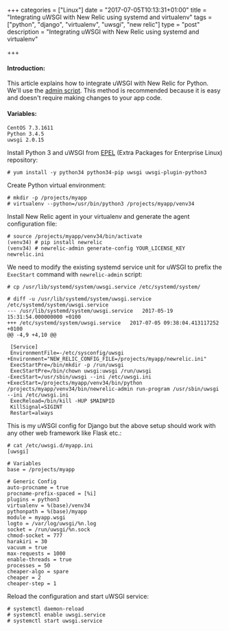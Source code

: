 +++
categories = ["Linux"]
date = "2017-07-05T10:13:31+01:00"
title = "Integrating uWSGI with New Relic using systemd and virtualenv"
tags = ["python", "django", "virtualenv", "uwsgi", "new relic"]
type = "post"
description = "Integrating uWSGI with New Relic using systemd and virtualenv"

+++
#### Introduction:

This article explains how to integrate uWSGI with New Relic for Python. We'll use the [admin script](https://docs.newrelic.com/docs/agents/python-agent/hosting-mechanisms/python-agent-uwsgi#wrapper-script "admin script"). This method is recommended because it is easy and doesn't require making changes to your app code.

#### Variables:

```
CentOS 7.3.1611
Python 3.4.5
uwsgi 2.0.15
```

Install Python 3 and uWSGI from [EPEL](https://fedoraproject.org/wiki/EPEL "EPEL") (Extra Packages for Enterprise Linux) repository:

```
# yum install -y python34 python34-pip uwsgi uwsgi-plugin-python3
```

Create Python virtual environment:

```
# mkdir -p /projects/myapp
# virtualenv --python=/usr/bin/python3 /projects/myapp/venv34
```

Install New Relic agent in your virtualenv and generate the agent configuration file:

```
# source /projects/myapp/venv34/bin/activate
(venv34) # pip install newrelic
(venv34) # newrelic-admin generate-config YOUR_LICENSE_KEY newrelic.ini
```

We need to modify the existing systemd service unit for uWSGI to prefix the `ExecStart` command with `newrelic-admin` script:

```
# cp /usr/lib/systemd/system/uwsgi.service /etc/systemd/system/

# diff -u /usr/lib/systemd/system/uwsgi.service /etc/systemd/system/uwsgi.service
--- /usr/lib/systemd/system/uwsgi.service	2017-05-19 15:31:54.000000000 +0100
+++ /etc/systemd/system/uwsgi.service	2017-07-05 09:38:04.413117252 +0100
@@ -4,9 +4,10 @@
 
 [Service]
 EnvironmentFile=-/etc/sysconfig/uwsgi
+Environment="NEW_RELIC_CONFIG_FILE=/projects/myapp/newrelic.ini"
 ExecStartPre=/bin/mkdir -p /run/uwsgi
 ExecStartPre=/bin/chown uwsgi:uwsgi /run/uwsgi
-ExecStart=/usr/sbin/uwsgi --ini /etc/uwsgi.ini
+ExecStart=/projects/myapp/venv34/bin/python /projects/myapp/venv34/bin/newrelic-admin run-program /usr/sbin/uwsgi --ini /etc/uwsgi.ini
 ExecReload=/bin/kill -HUP $MAINPID
 KillSignal=SIGINT
 Restart=always
```

This is my uWSGI config for Django but the above setup should work with any other web framework like Flask etc.:

```
# cat /etc/uwsgi.d/myapp.ini
[uwsgi]

# Variables
base = /projects/myapp

# Generic Config
auto-procname = true
procname-prefix-spaced = [%i]
plugins = python3
virtualenv = %(base)/venv34
pythonpath = %(base)/myapp
module = myapp.wsgi
logto = /var/log/uwsgi/%n.log
socket = /run/uwsgi/%n.sock
chmod-socket = 777
harakiri = 30
vacuum = true
max-requests = 1000
enable-threads = true
processes = 50
cheaper-algo = spare
cheaper = 2
cheaper-step = 1

```

Reload the configuration and start uWSGI service:

```
# systemctl daemon-reload
# systemctl enable uwsgi.service
# systemctl start uwsgi.service
```
